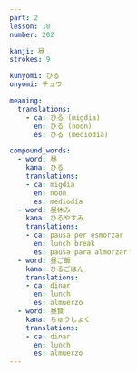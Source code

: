 ```yaml
---
part: 2
lesson: 10
number: 202

kanji: 昼
strokes: 9

kunyomi: ひる
onyomi: チュウ

meaning:
  translations:
    - ca: ひる (migdia)
      en: ひる (noon)
      es: ひる (mediodía)

compound_words:
  - word: 昼
    kana: ひる
    translations:
    - ca: migdia
      en: noon
      es: mediodía
  - word: 昼休み
    kana: ひるやすみ
    translations:
    - ca: pausa per esmorzar
      en: lunch break
      es: pausa para almorzar
  - word: 昼ご飯
    kana: ひるごはん
    translations:
    - ca: dinar
      en: lunch
      es: almuerzo
  - word: 昼食
    kana: ちゅうしょく
    translations:
    - ca: dinar
      en: lunch
      es: almuerzo
---
```


